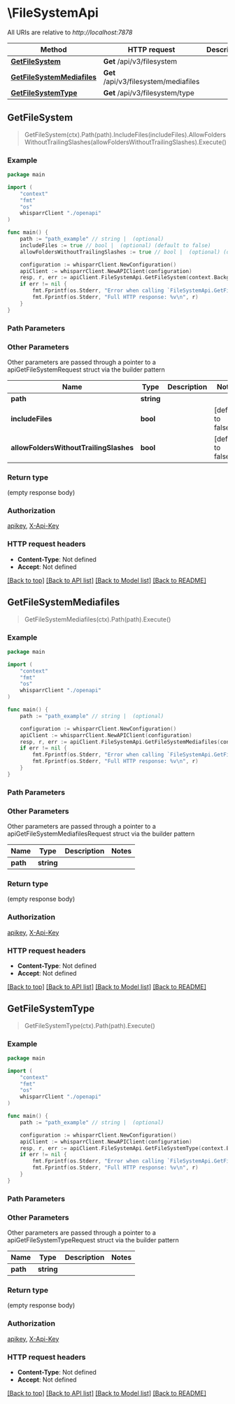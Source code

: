 # \FileSystemApi

All URIs are relative to *http://localhost:7878*

Method | HTTP request | Description
------------- | ------------- | -------------
[**GetFileSystem**](FileSystemApi.md#GetFileSystem) | **Get** /api/v3/filesystem | 
[**GetFileSystemMediafiles**](FileSystemApi.md#GetFileSystemMediafiles) | **Get** /api/v3/filesystem/mediafiles | 
[**GetFileSystemType**](FileSystemApi.md#GetFileSystemType) | **Get** /api/v3/filesystem/type | 



## GetFileSystem

> GetFileSystem(ctx).Path(path).IncludeFiles(includeFiles).AllowFoldersWithoutTrailingSlashes(allowFoldersWithoutTrailingSlashes).Execute()



### Example

```go
package main

import (
    "context"
    "fmt"
    "os"
    whisparrClient "./openapi"
)

func main() {
    path := "path_example" // string |  (optional)
    includeFiles := true // bool |  (optional) (default to false)
    allowFoldersWithoutTrailingSlashes := true // bool |  (optional) (default to false)

    configuration := whisparrClient.NewConfiguration()
    apiClient := whisparrClient.NewAPIClient(configuration)
    resp, r, err := apiClient.FileSystemApi.GetFileSystem(context.Background()).Path(path).IncludeFiles(includeFiles).AllowFoldersWithoutTrailingSlashes(allowFoldersWithoutTrailingSlashes).Execute()
    if err != nil {
        fmt.Fprintf(os.Stderr, "Error when calling `FileSystemApi.GetFileSystem``: %v\n", err)
        fmt.Fprintf(os.Stderr, "Full HTTP response: %v\n", r)
    }
}
```

### Path Parameters



### Other Parameters

Other parameters are passed through a pointer to a apiGetFileSystemRequest struct via the builder pattern


Name | Type | Description  | Notes
------------- | ------------- | ------------- | -------------
 **path** | **string** |  | 
 **includeFiles** | **bool** |  | [default to false]
 **allowFoldersWithoutTrailingSlashes** | **bool** |  | [default to false]

### Return type

 (empty response body)

### Authorization

[apikey](../README.md#apikey), [X-Api-Key](../README.md#X-Api-Key)

### HTTP request headers

- **Content-Type**: Not defined
- **Accept**: Not defined

[[Back to top]](#) [[Back to API list]](../README.md#documentation-for-api-endpoints)
[[Back to Model list]](../README.md#documentation-for-models)
[[Back to README]](../README.md)


## GetFileSystemMediafiles

> GetFileSystemMediafiles(ctx).Path(path).Execute()



### Example

```go
package main

import (
    "context"
    "fmt"
    "os"
    whisparrClient "./openapi"
)

func main() {
    path := "path_example" // string |  (optional)

    configuration := whisparrClient.NewConfiguration()
    apiClient := whisparrClient.NewAPIClient(configuration)
    resp, r, err := apiClient.FileSystemApi.GetFileSystemMediafiles(context.Background()).Path(path).Execute()
    if err != nil {
        fmt.Fprintf(os.Stderr, "Error when calling `FileSystemApi.GetFileSystemMediafiles``: %v\n", err)
        fmt.Fprintf(os.Stderr, "Full HTTP response: %v\n", r)
    }
}
```

### Path Parameters



### Other Parameters

Other parameters are passed through a pointer to a apiGetFileSystemMediafilesRequest struct via the builder pattern


Name | Type | Description  | Notes
------------- | ------------- | ------------- | -------------
 **path** | **string** |  | 

### Return type

 (empty response body)

### Authorization

[apikey](../README.md#apikey), [X-Api-Key](../README.md#X-Api-Key)

### HTTP request headers

- **Content-Type**: Not defined
- **Accept**: Not defined

[[Back to top]](#) [[Back to API list]](../README.md#documentation-for-api-endpoints)
[[Back to Model list]](../README.md#documentation-for-models)
[[Back to README]](../README.md)


## GetFileSystemType

> GetFileSystemType(ctx).Path(path).Execute()



### Example

```go
package main

import (
    "context"
    "fmt"
    "os"
    whisparrClient "./openapi"
)

func main() {
    path := "path_example" // string |  (optional)

    configuration := whisparrClient.NewConfiguration()
    apiClient := whisparrClient.NewAPIClient(configuration)
    resp, r, err := apiClient.FileSystemApi.GetFileSystemType(context.Background()).Path(path).Execute()
    if err != nil {
        fmt.Fprintf(os.Stderr, "Error when calling `FileSystemApi.GetFileSystemType``: %v\n", err)
        fmt.Fprintf(os.Stderr, "Full HTTP response: %v\n", r)
    }
}
```

### Path Parameters



### Other Parameters

Other parameters are passed through a pointer to a apiGetFileSystemTypeRequest struct via the builder pattern


Name | Type | Description  | Notes
------------- | ------------- | ------------- | -------------
 **path** | **string** |  | 

### Return type

 (empty response body)

### Authorization

[apikey](../README.md#apikey), [X-Api-Key](../README.md#X-Api-Key)

### HTTP request headers

- **Content-Type**: Not defined
- **Accept**: Not defined

[[Back to top]](#) [[Back to API list]](../README.md#documentation-for-api-endpoints)
[[Back to Model list]](../README.md#documentation-for-models)
[[Back to README]](../README.md)

